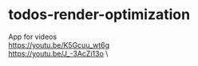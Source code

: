# todos-render-optimization
App for videos \
https://youtu.be/K5Gcuu_wt6g \
https://youtu.be/J_-3AcZi13o \
